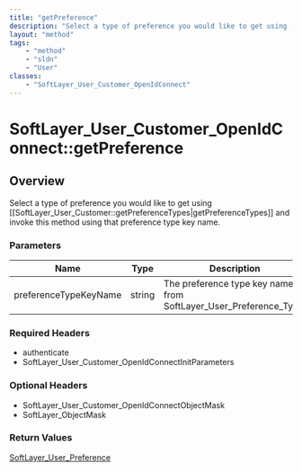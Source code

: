 ```yaml
---
title: "getPreference"
description: "Select a type of preference you would like to get using [[SoftLayer_User_Customer::getPreferenceTypes|getPreferenceTypes... "
layout: "method"
tags:
    - "method"
    - "sldn"
    - "User"
classes:
    - "SoftLayer_User_Customer_OpenIdConnect"
---
```

# SoftLayer_User_Customer_OpenIdConnect::getPreference
## Overview 
Select a type of preference you would like to get using [[SoftLayer_User_Customer::getPreferenceTypes|getPreferenceTypes]] and invoke this method using that preference type key name. 

### Parameters 
|Name | Type | Description |
| --- | --- | --- |
|preferenceTypeKeyName| string| The preference type key name from SoftLayer_User_Preference_Type.|


### Required Headers
* authenticate
* SoftLayer_User_Customer_OpenIdConnectInitParameters

### Optional Headers
* SoftLayer_User_Customer_OpenIdConnectObjectMask
* SoftLayer_ObjectMask

### Return Values
<a href='/reference/datatypes/SoftLayer_User_Preference'>SoftLayer_User_Preference </a>


